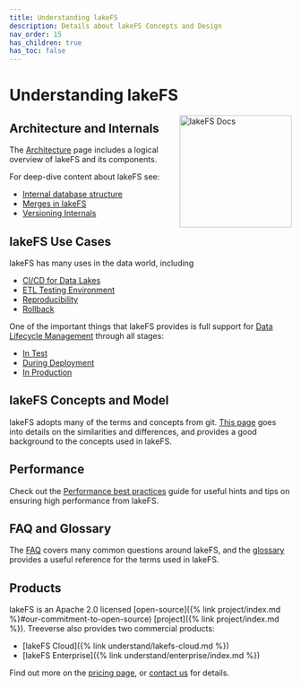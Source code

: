 ```yaml
---
title: Understanding lakeFS
description: Details about lakeFS Concepts and Design
nav_order: 15
has_children: true
has_toc: false
---
```


# Understanding lakeFS

<img src="/assets/img/docs_logo.png" alt="lakeFS Docs" width=200 style="float: right; margin: 0 0 10px 10px;"/>

## Architecture and Internals

The [Architecture](./architecture.html) page includes a logical overview of lakeFS and its components. 

For deep-dive content about lakeFS see: 

* [Internal database structure](./how/kv.md)
* [Merges in lakeFS](./how/merge.md)
* [Versioning Internals](./how/versioning-internals.md)

## lakeFS Use Cases

lakeFS has many uses in the data world, including

* [CI/CD for Data Lakes](./use_cases/cicd_for_data.md)
* [ETL Testing Environment](./use_cases/etl_testing.md)
* [Reproducibility](./use_cases/reproducibility.md)
* [Rollback](./use_cases/rollback.md)

One of the important things that lakeFS provides is full support for [Data Lifecycle Management](./data_lifecycle_management/) through all stages: 

* [In Test](./data_lifecycle_management/data-devenv.md)
* [During Deployment](./data_lifecycle_management/ci.md)
* [In Production](./data_lifecycle_management/production.md)

## lakeFS Concepts and Model 

lakeFS adopts many of the terms and concepts from git. [This page](./model.html) goes into details on the similarities and differences, and provides a good background to the concepts used in lakeFS. 

## Performance

Check out the [Performance best practices](./performance-best-practices.html) guide for useful hints and tips on ensuring high performance from lakeFS. 

## FAQ and Glossary

The [FAQ](./faq.html) covers many common questions around lakeFS, and the [glossary](./glossary.html) provides a useful reference for the terms used in lakeFS. 

## Products

lakeFS is an Apache 2.0 licensed [open-source]({% link project/index.md %}#our-commitment-to-open-source) [project]({% link project/index.md %}). Treeverse also provides two commercial products: 

- [lakeFS Cloud]({% link understand/lakefs-cloud.md %})
- [lakeFS Enterprise]({% link understand/enterprise/index.md %})

Find out more on the [pricing page](https://lakefs.io/pricing/), or [contact us](https://lakefs.io/contact-sales/) for details.